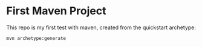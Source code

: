 # First Maven Project

This repo is my first test with maven, created from the quickstart archetype:
```
mvn archetype:generate
```
